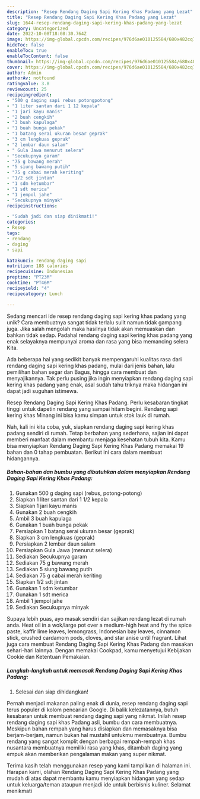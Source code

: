 ```yaml
---
description: "Resep Rendang Daging Sapi Kering Khas Padang yang Lezat"
title: "Resep Rendang Daging Sapi Kering Khas Padang yang Lezat"
slug: 1644-resep-rendang-daging-sapi-kering-khas-padang-yang-lezat
category: Uncategorized
date: 2022-10-08T18:08:30.764Z
image: https://img-global.cpcdn.com/recipes/976d6ae010125584/680x482cq70/rendang-daging-sapi-kering-khas-padang-foto-resep-utama.jpg
hideToc: false
enableToc: true
enableTocContent: false
thumbnail: https://img-global.cpcdn.com/recipes/976d6ae010125584/680x482cq70/rendang-daging-sapi-kering-khas-padang-foto-resep-utama.jpg
cover: https://img-global.cpcdn.com/recipes/976d6ae010125584/680x482cq70/rendang-daging-sapi-kering-khas-padang-foto-resep-utama.jpg
author: Admin
authorAv: notfound
ratingvalue: 3.8
reviewcount: 25
recipeingredient:
- "500 g daging sapi rebus potongpotong"
- "1 liter santan dari 1 12 kepala"
- "1 jari kayu manis"
- "2 buah cengkih"
- "3 buah kapulaga"
- "1 buah bunga pekak"
- "1 batang serai ukuran besar geprak"
- "3 cm lengkuas geprak"
- "2 lembar daun salam"
- " Gula Jawa menurut selera"
- "Secukupnya garam"
- "75 g bawang merah"
- "5 siung bawang putih"
- "75 g cabai merah keriting"
- "1/2 sdt jintan"
- "1 sdm ketumbar"
- "1 sdt merica"
- "1 jempol jahe"
- "Secukupnya minyak"
recipeinstructions:

- "Sudah jadi dan siap dinikmati!"
categories:
- Resep
tags:
- rendang
- daging
- sapi

katakunci: rendang daging sapi 
nutrition: 188 calories
recipecuisine: Indonesian
preptime: "PT23M"
cooktime: "PT46M"
recipeyield: "4"
recipecategory: Lunch

---
```





Sedang mencari ide resep rendang daging sapi kering khas padang yang unik? Cara membuatnya sangat tidak terlalu sulit namun tidak gampang juga. Jika salah mengolah maka hasilnya tidak akan memuaskan dan bahkan tidak sedap. Padahal rendang daging sapi kering khas padang yang enak selayaknya mempunyai aroma dan rasa yang bisa memancing selera Kita.





Ada beberapa hal yang sedikit banyak mempengaruhi kualitas rasa dari rendang daging sapi kering khas padang, mulai dari jenis bahan, lalu pemilihan bahan segar dan Bagus, hingga cara membuat dan menyajikannya. Tak perlu pusing jika ingin menyiapkan rendang daging sapi kering khas padang yang enak,      asal sudah tahu triknya maka hidangan ini dapat jadi suguhan istimewa.














Resep Rendang Daging Sapi Kering Khas Padang. Perlu kesabaran tingkat tinggi untuk dapetin rendang yang sampai hitam begini. Rendang sapi kering khas Minang ini bisa kamu simpan untuk stok lauk di rumah.






Nah, kali ini kita coba, yuk, siapkan rendang daging sapi kering khas padang sendiri di rumah. Tetap berbahan yang sederhana, sajian ini dapat memberi manfaat dalam membantu menjaga kesehatan tubuh kita. Kamu bisa menyiapkan Rendang Daging Sapi Kering Khas Padang memakai 19 bahan dan 0 tahap pembuatan. Berikut ini cara dalam membuat hidangannya.

<!--inarticleads1-->

##### Bahan-bahan dan bumbu yang dibutuhkan dalam menyiapkan Rendang Daging Sapi Kering Khas Padang:

1. Gunakan 500 g daging sapi (rebus, potong-potong)
1. Siapkan 1 liter santan dari 1 1/2 kepala
1. Siapkan 1 jari kayu manis
1. Gunakan 2 buah cengkih
1. Ambil 3 buah kapulaga
1. Gunakan 1 buah bunga pekak
1. Persiapkan 1 batang serai ukuran besar (geprak)
1. Siapkan 3 cm lengkuas (geprak)
1. Persiapkan 2 lembar daun salam
1. Persiapkan  Gula Jawa (menurut selera)
1. Sediakan Secukupnya garam
1. Sediakan 75 g bawang merah
1. Sediakan 5 siung bawang putih
1. Sediakan 75 g cabai merah keriting
1. Siapkan 1/2 sdt jintan
1. Gunakan 1 sdm ketumbar
1. Gunakan 1 sdt merica
1. Ambil 1 jempol jahe
1. Sediakan Secukupnya minyak


Supaya lebih puas, ayo masak sendiri dan sajikan rendang lezat di rumah anda. Heat oil in a wok/large pot over a medium-high heat and fry the spice paste, kaffir lime leaves, lemongrass, Indonesian bay leaves, cinnamon stick, crushed cardamom pods, cloves, and star anise until fragrant. Lihat juga cara membuat Rendang Daging Sapi Kering Khas Padang dan masakan sehari-hari lainnya. Dengan memakai Cookpad, kamu menyetujui Kebijakan Cookie dan Ketentuan Pemakaian. 

<!--inarticleads2-->

##### Langkah-langkah untuk memasak Rendang Daging Sapi Kering Khas Padang:


1. Selesai dan siap dihidangkan!

Pernah menjadi makanan paling enak di dunia, resep rendang daging sapi terus populer di kolom pencarian Google. Di balik kelezatannya, butuh kesabaran untuk membuat rendang daging sapi yang nikmat. Inilah resep rendang daging sapi khas Padang asli, bumbu dan cara membuatnya. Meskipun bahan rempah yang harus disiapkan dan memasaknya bisa berjam-berjam, namun bukan hal mustahil untukmu membuatnya. Bumbu rendang yang sangat komplit dengan berbagai rempah-rempah khas nusantara membuatnya memiliki rasa yang khas, ditambah daging yang empuk akan memberikan pengalaman makan yang super nikmat. 

Terima kasih telah menggunakan resep yang kami tampilkan di halaman ini. Harapan kami, olahan Rendang Daging Sapi Kering Khas Padang yang mudah di atas dapat membantu kamu menyiapkan hidangan yang sedap untuk keluarga/teman ataupun menjadi ide untuk berbisnis kuliner. Selamat menikmati

